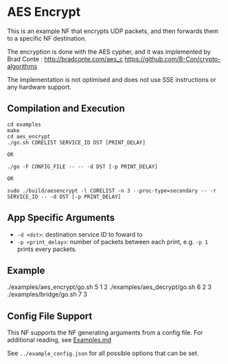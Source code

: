AES Encrypt
==
This is an example NF that encrypts UDP packets, and then forwards them
to a specific NF destination.

The encryption is done with the AES cypher, and it was implemented by
Brad Conte :
http://bradconte.com/aes_c
https://github.com/B-Con/crypto-algorithms

The implementation is not optimised and does not use SSE instructions
or any hardware support.

Compilation and Execution
--
```
cd examples
make
cd aes_encrypt
./go.sh CORELIST SERVICE_ID DST [PRINT_DELAY]

OR

./go -F CONFIG_FILE -- -- -d DST [-p PRINT_DELAY]

OR

sudo ./build/aesencrypt -l CORELIST -n 3 --proc-type=secondary -- -r SERVICE_ID -- -d DST [-p PRINT_DELAY]
```

App Specific Arguments
--
  - `-d <dst>`: destination service ID to foward to
  - `-p <print_delay>`: number of packets between each print, e.g. `-p 1` prints every packets.

Example
--
./examples/aes_encrypt/go.sh 5 1 2
./examples/aes_decrypt/go.sh 6 2 3
./examples/bridge/go.sh 7 3

Config File Support
--
This NF supports the NF generating arguments from a config file. For
additional reading, see [Examples.md](../../docs/Examples.md)

See `../example_config.json` for all possible options that can be set.
